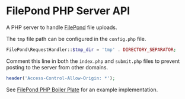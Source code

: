 # FilePond PHP Server API

A PHP server to handle [FilePond](https:pqina.nl/filepond) file uploads.

The `tmp` file path can be configured in the `config.php` file.

```php
FilePond\RequestHandler::$tmp_dir = 'tmp' . DIRECTORY_SEPARATOR;
```

Comment this line in both the `index.php` and `submit.php` files to prevent posting to the server from other domains.

```php
header('Access-Control-Allow-Origin: *');
```

See [FilePond PHP Boiler Plate](https://github.com/pqina/filepond-boilerplate-php) for an example implementation.